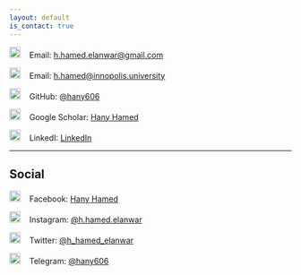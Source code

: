 ```yaml
---
layout: default
is_contact: true
---
```


<img class="img-icon" src="https://edent.github.io/SuperTinyIcons/images/svg/email.svg" width="20" title="Email" />&nbsp; &nbsp; Email: [h.hamed.elanwar@gmail.com](mailto:h.hamed.elanwar@gmail.com)

<img class="img-icon" src="https://edent.github.io/SuperTinyIcons/images/svg/email.svg" width="20" title="Email" />&nbsp; &nbsp; Email: [h.hamed@innopolis.university](mailto:h.hamed@innopolis.university)

<img class="img-icon" src="https://edent.github.io/SuperTinyIcons/images/svg/github.svg" width="20" title="Github" />&nbsp; &nbsp; GitHub: [@hany606](https://github.com/hany606)

<img class="img-icon" src="https://edent.github.io/SuperTinyIcons/images/svg/google_scholar.svg" width="20" title="Google Scholar" />&nbsp; &nbsp; Google Scholar: [Hany Hamed](https://scholar.google.com/citations?user=J5ogYwsAAAAJ&hl=en)

<img class="img-icon" src="https://edent.github.io/SuperTinyIcons/images/svg/linkedin.svg" width="20" title="LinkedIn" />&nbsp; &nbsp; LinkedI: [LinkedIn](https://www.linkedin.com/in/hany-hamed-elanwar/)

---

<!-- ## Mailing Address

> 221B, Baker Street
>
> London
>
> United Kingdom

--- -->

## Social
<img class="img-icon" src="https://edent.github.io/SuperTinyIcons/images/svg/facebook.svg" width="20" title="Facebook" />&nbsp; &nbsp; Facebook: [Hany Hamed](https://www.facebook.com/hany.hamed.elanwar)

<img class="img-icon" src="https://edent.github.io/SuperTinyIcons/images/svg/instagram.svg" width="20" title="Instagram" />&nbsp; &nbsp; Instagram: [@h.hamed.elanwar](https://www.instagram.com/h.hamed.elanwar/)

<img class="img-icon" src="https://edent.github.io/SuperTinyIcons/images/svg/twitter.svg" width="20" title="Twitter" />&nbsp; &nbsp; Twitter: [@h_hamed_elanwar](https://twitter.com/h_hamed_elanwar
)

<img class="img-icon" src="https://edent.github.io/SuperTinyIcons/images/svg/telegram.svg" width="20" title="Telegram" /> &nbsp; &nbsp;Telegram: [@hany606](https://t.me/hany606)
